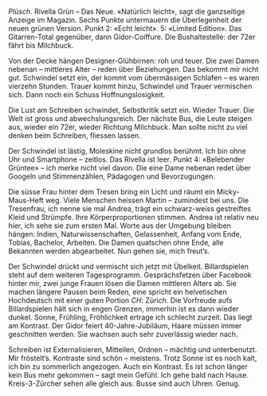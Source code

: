 *Plüsch*. Rivella Grün – Das Neue. «Natürlich leicht», sagt die
ganzseitige Anzeige im Magazin. Sechs Punkte untermauern die
Überlegenheit der neuen grünen Version. Punkt 2: «Echt leicht». 5:
«Limited Edition». Das Gitarren-Total gegenüber, dann Gidor-Coiffure.
Die Bushaltestelle: der 72er fährt bis Milchbuck.

Von der Decke hängen Designer-Glühbirnen: roh und teuer. Die zwei Damen
nebenan – mittleres Alter – reden über Beziehungen. Das bekommt mir
nicht gut. Schwindel setzt ein, der kommt vom übermässigen Schlafen – es
waren vierzehn Stunden. Trauer kommt hinzu, Schwindel und Trauer
vermischen sich. Dann noch ein Schuss Hoffnungslosigkeit.

Die Lust am Schreiben schwindet, Selbstkritik setzt ein. Wieder Trauer.
Die Welt ist gross und abwechslungsreich. Der nächste Bus, die Leute
steigen aus, wieder ein 72er, wieder Richtung Milchbuck. Man sollte
nicht zu viel denken beim Schreiben, fliessen lassen.

Der Schwindel ist lästig, Moleskine nicht grundlos berühmt. Ich bin ohne
Uhr und Smartphone – zeitlos. Das Rivella ist leer. Punkt 4: «Belebender
Grüntee» – ich merke nicht viel davon. Die eine Dame nebenan redet über
Googeln und Stimmenzählen, Pädagogen und Bevorzugungen.

Die süsse Frau hinter dem Tresen bring ein Licht und räumt ein
Micky-Maus-Heft weg. Viele Menschen heissen Martin – zumindest bei uns.
Die Tresenfrau, ich nenne sie mal Andrea, trägt ein schwarz-weiss
gestreiftes Kleid und Strümpfe. Ihre Körperproportionen stimmen. Andrea
ist relativ neu hier, ich sehe sie zum ersten Mal. Worte aus der
Umgebung bleiben hängen: Indien, Naturwissenschaften, Gelassenheit,
Anfang vom Ende, Tobias, Bachelor, Arbeiten. Die Damen quatschen ohne
Ende, alle Bekannten werden abgearbeitet. Nun gehen sie, mich freut’s.

Der Schwindel drückt und vermischt sich jetzt mit Übelkeit.
Billardspielen steht auf dem weiteren Tagesprogramm. Gesprächsfetzen
über Facebook hinter mir, zwei junge Frauen lösen die Damen mittleren
Alters ab. Sie machen längere Pausen beim Reden, eine spricht ein
helvetischen Hochdeutsch mit einer guten Portion *CH*: Züri*ch*. Die
Vorfreude aufs Billardspielen hält sich in engen Grenzen, immerhin ist
es dann wieder dunkel. Sonne, Frühling, Fröhlichkeit ertrage ich
schlecht zurzeit. Das liegt am Kontrast. Der Gidor feiert
40-Jahre-Jubiläum, Haare müssen immer geschnitten werden. Sie wachsen
auch sehr zuverlässig wieder nach.

Schreiben ist Externalisieren, Mitteilen, Ordnen – mächtig und
unterbenutzt. Mir fröstelt’s. Kontraste sind schön – meistens. Trotz
Sonne ist es noch kalt, ich bin zu sommerlich angezogen. Auch ein
Kontrast. Es ist schon länger kein Bus mehr gekommen – sagt mein Gefühl.
Ich gehe bald nach Hause. Kreis-3-Zürcher sehen alle gleich aus. Busse
sind auch Uhren. Genug.
